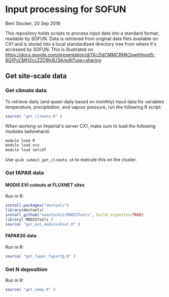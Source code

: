 # Input processing for SOFUN

Beni Stocker, 20 Sep 2016

This repository holds scripts to process input data into a standard format, readable by SOFUN. Data is retrieved from original data files available on CX1 and is stored into a local standardised directory tree from where it's accessed by SOFUN. This is illustrated on https://docs.google.com/presentation/d/1XcZldCMMCRMk2pwlHinod5-8Q1PvCMH2ccZZO9h4U3A/edit?usp=sharing

## Get site-scale data
### Get climate data
To retrieve daily (and quasi-daily based on monthly) input data for variables temperature, precipitation, and vapour pressure, run the following R script:
```R
source( "get_climate.R" )
```
When working on Imperial's server CX1, make sure to load the following modules beforehand:
```sh
module load R
module load nco
module load netcdf
```
Use `qsub submit_get_climate.sh` to execute this on the cluster.

### Get fAPAR data
#### MODIS EVI cutouts at FLUXNET sites
Run in R:
```R
install.packages("devtools")
library(devtools)
install_github("seantuck12/MODISTools", build_vignettes=TRUE)
library( MODISTools )
source( "get_evi_modissubset.R" )
```

#### FAPAR3G data
Run in R:
```R
source( "get_fapar_fapar3g.R" )
```


### Get N deposition
Run in R:
```R
source( "get_ndep.R" )
```
